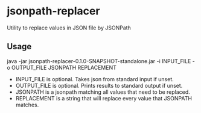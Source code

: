 # jsonpath-replacer

Utility to replace values in JSON file by JSONPath

## Usage

java -jar jsonpath-replacer-0.1.0-SNAPSHOT-standalone.jar -i INPUT_FILE -o OUTPUT_FILE JSONPATH REPLACEMENT

- INPUT_FILE is optional. Takes json from standard input if unset.
- OUTPUT_FILE is optional. Prints results to standard output if unset.
- JSONPATH is a jsonpath matching all values that need to be replaced.
- REPLACEMENT is a string that will replace every value that JSONPATH matches.
